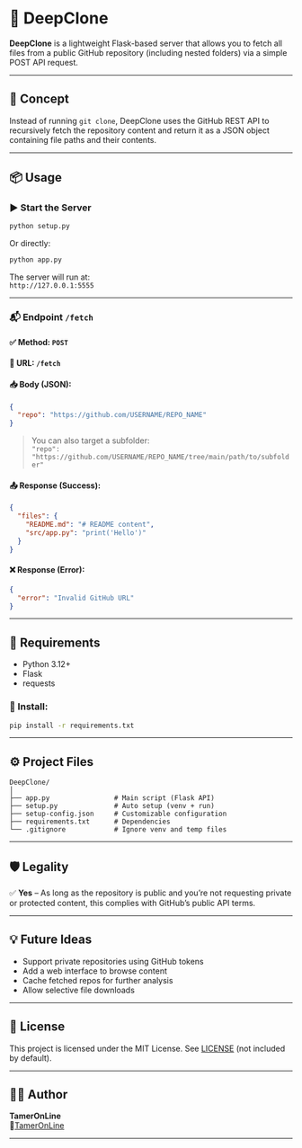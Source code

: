 # 🚀 DeepClone

**DeepClone** is a lightweight Flask-based server that allows you to fetch all files from a public GitHub repository (including nested folders) via a simple POST API request.

---

## 🧠 Concept

Instead of running `git clone`, DeepClone uses the GitHub REST API to recursively fetch the repository content and return it as a JSON object containing file paths and their contents.

---

## 📦 Usage

### ▶️ Start the Server

```bash
python setup.py
```

Or directly:

```bash
python app.py
```

The server will run at:  
`http://127.0.0.1:5555`

---

### 📬 Endpoint `/fetch`

#### ✅ Method: `POST`  
#### 🧾 URL: `/fetch`

#### 📥 Body (JSON):
```json
{
  "repo": "https://github.com/USERNAME/REPO_NAME"
}
```

> You can also target a subfolder:  
> `"repo": "https://github.com/USERNAME/REPO_NAME/tree/main/path/to/subfolder"`

#### 📤 Response (Success):
```json
{
  "files": {
    "README.md": "# README content",
    "src/app.py": "print('Hello')"
  }
}
```

#### ❌ Response (Error):
```json
{
  "error": "Invalid GitHub URL"
}
```

---

## 🧰 Requirements

- Python 3.12+
- Flask
- requests

### 📄 Install:
```bash
pip install -r requirements.txt
```

---

## ⚙️ Project Files

```
DeepClone/
│
├── app.py                # Main script (Flask API)
├── setup.py              # Auto setup (venv + run)
├── setup-config.json     # Customizable configuration
├── requirements.txt      # Dependencies
└── .gitignore            # Ignore venv and temp files
```

---

## 🛡️ Legality

✅ **Yes** – As long as the repository is public and you’re not requesting private or protected content, this complies with GitHub’s public API terms.

---

## 💡 Future Ideas

- Support private repositories using GitHub tokens
- Add a web interface to browse content
- Cache fetched repos for further analysis
- Allow selective file downloads

---

## 📝 License

This project is licensed under the MIT License. See [LICENSE](LICENSE) (not included by default).

---

## 🧑‍💻 Author

**TamerOnLine**  
🔗[TamerOnLine](https://github.com/TamerOnLine)

---


